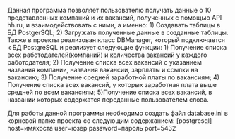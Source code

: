 Данная программа позволяет пользователю получать данные о 10 представленных компаний и их вакансий, полученных с помощью
API hh.ru, и взаимодействовать с ними, а именно: 
    1) Создавать таблицы в БД PostgerSQL;
    2) Загружать полученные данные в созданные таблицы.
Также в проекты реализован класс DBManager, который подключается к БД PostgreSQL и реализует следующие функции:
    1) Получение списка всех работодателей(компаний) и количества вакансий у каждого работодателя;
    2) Получение списка всех вакансий с указанием названия компании, названия вакансии, зарплаты и ссылки на вакансию;
    3) Получение средней заработной платы по вакансиям;
    4) Получение списка всех вакансий, у которых заработная плата выше средней по всем вакансиям;
    5)Получение списка всех вакансий, в названии которых содержатся переданные пользователем слова.

Для работы данной программы необходимо создать файл database.ini в корневой папке проекта со следующим содержанием:
[postgresql]
host=имяхоста
user=юзер
password=пароль
port=5432
